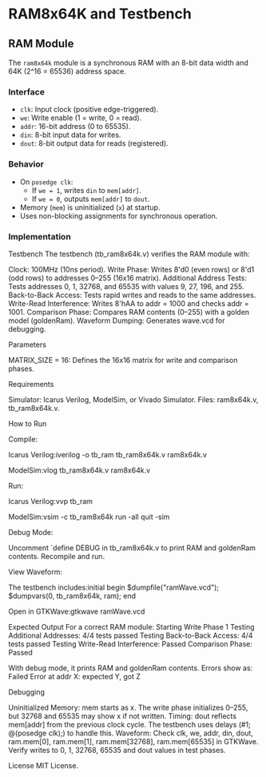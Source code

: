 # RAM8x64K and Testbench

## RAM Module
The `ram8x64k` module is a synchronous RAM with an 8-bit data width and 64K (2^16 = 65536) address space.

### Interface
- `clk`: Input clock (positive edge-triggered).
- `we`: Write enable (1 = write, 0 = read).
- `addr`: 16-bit address (0 to 65535).
- `din`: 8-bit input data for writes.
- `dout`: 8-bit output data for reads (registered).

### Behavior
- On `posedge clk`:
  - If `we = 1`, writes `din` to `mem[addr]`.
  - If `we = 0`, outputs `mem[addr]` to `dout`.
- Memory (`mem`) is uninitialized (`x`) at startup.
- Uses non-blocking assignments for synchronous operation.

### Implementation
Testbench
The testbench (tb_ram8x64k.v) verifies the RAM module with:

Clock: 100MHz (10ns period).
Write Phase: Writes 8'd0 (even rows) or 8'd1 (odd rows) to addresses 0–255 (16x16 matrix).
Additional Address Tests: Tests addresses 0, 1, 32768, and 65535 with values 9, 27, 196, and 255.
Back-to-Back Access: Tests rapid writes and reads to the same addresses.
Write-Read Interference: Writes 8'hAA to addr = 1000 and checks addr = 1001.
Comparison Phase: Compares RAM contents (0–255) with a golden model (goldenRam).
Waveform Dumping: Generates wave.vcd for debugging.

Parameters

MATRIX_SIZE = 16: Defines the 16x16 matrix for write and comparison phases.

Requirements

Simulator: Icarus Verilog, ModelSim, or Vivado Simulator.
Files: ram8x64k.v, tb_ram8x64k.v.

How to Run

Compile:

Icarus Verilog:iverilog -o tb_ram tb_ram8x64k.v ram8x64k.v


ModelSim:vlog tb_ram8x64k.v ram8x64k.v




Run:

Icarus Verilog:vvp tb_ram


ModelSim:vsim -c tb_ram8x64k
run -all
quit -sim




Debug Mode:

Uncomment `define DEBUG in tb_ram8x64k.v to print RAM and goldenRam contents.
Recompile and run.


View Waveform:

The testbench includes:initial begin
    $dumpfile("ramWave.vcd");
    $dumpvars(0, tb_ram8x64k, ram);
end


Open in GTKWave:gtkwave ramWave.vcd





Expected Output
For a correct RAM module:
Starting Write Phase 1
Testing Additional Addresses: 4/4 tests passed
Testing Back-to-Back Access: 4/4 tests passed
Testing Write-Read Interference: Passed
Comparison Phase: Passed

With debug mode, it prints RAM and goldenRam contents. Errors show as:
Failed
Error at addr X: expected Y, got Z

Debugging

Uninitialized Memory: mem starts as x. The write phase initializes 0–255, but 32768 and 65535 may show x if not written.
Timing: dout reflects mem[addr] from the previous clock cycle. The testbench uses delays (#1; @(posedge clk);) to handle this.
Waveform:
Check clk, we, addr, din, dout, ram.mem[0], ram.mem[1], ram.mem[32768], ram.mem[65535] in GTKWave.
Verify writes to 0, 1, 32768, 65535 and dout values in test phases.



License
MIT License.